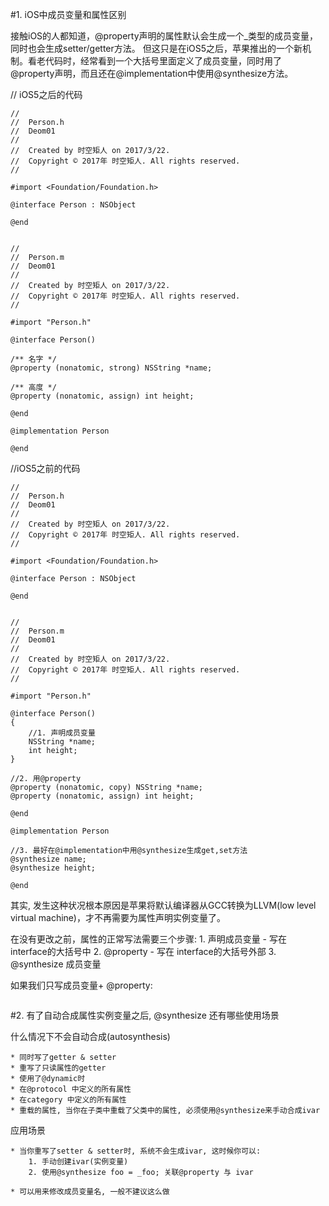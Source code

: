 #1. iOS中成员变量和属性区别

接触iOS的人都知道，@property声明的属性默认会生成一个_类型的成员变量，同时也会生成setter/getter方法。 
但这只是在iOS5之后，苹果推出的一个新机制。看老代码时，经常看到一个大括号里面定义了成员变量，同时用了@property声明，而且还在@implementation中使用@synthesize方法。 

// iOS5之后的代码
```
//
//  Person.h
//  Deom01
//
//  Created by 时空矩人 on 2017/3/22.
//  Copyright © 2017年 时空矩人. All rights reserved.
//

#import <Foundation/Foundation.h>

@interface Person : NSObject

@end


//
//  Person.m
//  Deom01
//
//  Created by 时空矩人 on 2017/3/22.
//  Copyright © 2017年 时空矩人. All rights reserved.
//

#import "Person.h"

@interface Person()

/** 名字 */
@property (nonatomic, strong) NSString *name;

/** 高度 */
@property (nonatomic, assign) int height;

@end

@implementation Person

@end

```

//iOS5之前的代码
```
//
//  Person.h
//  Deom01
//
//  Created by 时空矩人 on 2017/3/22.
//  Copyright © 2017年 时空矩人. All rights reserved.
//

#import <Foundation/Foundation.h>

@interface Person : NSObject

@end


//
//  Person.m
//  Deom01
//
//  Created by 时空矩人 on 2017/3/22.
//  Copyright © 2017年 时空矩人. All rights reserved.
//

#import "Person.h"

@interface Person()
{
    //1. 声明成员变量
    NSString *name;
    int height;
}

//2. 用@property
@property (nonatomic, copy) NSString *name;
@property (nonatomic, assign) int height;

@end

@implementation Person

//3. 最好在@implementation中用@synthesize生成get,set方法
@synthesize name;
@synthesize height;

@end

```
其实, 发生这种状况根本原因是苹果将默认编译器从GCC转换为LLVM(low level virtual machine)，才不再需要为属性声明实例变量了。

在没有更改之前，属性的正常写法需要三个步骤:
    1. 声明成员变量 - 写在 interface的大括号中
    2. @property  - 写在 interface的大括号外部
    3. @synthesize 成员变量
    
如果我们只写成员变量+ @property:

```

```



#2. 有了自动合成属性实例变量之后, @synthesize 还有哪些使用场景

什么情况下不会自动合成(autosynthesis)

    * 同时写了getter & setter
    * 重写了只读属性的getter
    * 使用了@dynamic时
    * 在@protocol 中定义的所有属性
    * 在category 中定义的所有属性
    * 重载的属性, 当你在子类中重载了父类中的属性, 必须使用@synthesize来手动合成ivar
    
    
应用场景

    * 当你重写了setter & setter时, 系统不会生成ivar, 这时候你可以:
        1. 手动创建ivar(实例变量)
        2. 使用@synthesize foo = _foo; 关联@property 与 ivar
        
    * 可以用来修改成员变量名, 一般不建议这么做